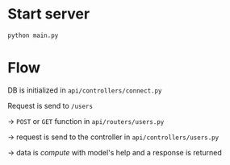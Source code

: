 # Start server

```sh
python main.py
```

# Flow

DB is initialized in `api/controllers/connect.py`

Request is send to `/users`

-> `POST` or `GET` function in `api/routers/users.py`

-> request is send to the controller in `api/controllers/users.py`

-> data is _compute_ with model's help and a response is returned
